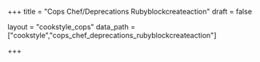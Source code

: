 +++
title = "Cops Chef/Deprecations Rubyblockcreateaction"
draft = false

layout = "cookstyle_cops"
data_path = ["cookstyle","cops_chef_deprecations_rubyblockcreateaction"]

+++

<!-- The content of this page is automatically generated from the
cops_chef_deprecations_rubyblockcreateaction.yml file in github.com/chef/cookstyle/docs-chef-io/data/cookstyle. -->
